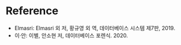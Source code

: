 #   Reference
*   Elmasri: Elmasri 외 저, 황규영 외 역, 데이터베이스 시스템 제7판, 2019.
*   이·안: 이별, 안소현 저, 데이터베이스 포렌식. 2020.